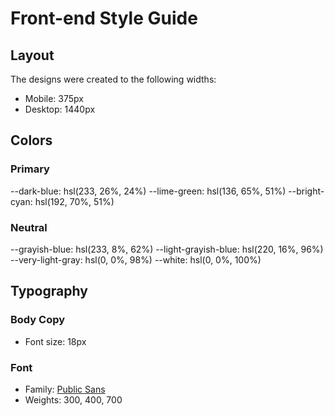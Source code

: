 # Front-end Style Guide

## Layout

The designs were created to the following widths:

- Mobile: 375px
- Desktop: 1440px

## Colors

### Primary
--dark-blue: hsl(233, 26%, 24%)
--lime-green: hsl(136, 65%, 51%)
--bright-cyan: hsl(192, 70%, 51%)

### Neutral

--grayish-blue: hsl(233, 8%, 62%)
--light-grayish-blue: hsl(220, 16%, 96%)
--very-light-gray: hsl(0, 0%, 98%)
--white: hsl(0, 0%, 100%)

## Typography

### Body Copy

- Font size: 18px

### Font

- Family: [Public Sans](https://fonts.google.com/specimen/Public+Sans)
- Weights: 300, 400, 700